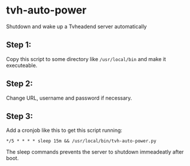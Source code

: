 # tvh-auto-power
Shutdown and wake up a Tvheadend server automatically

## Step 1:

Copy this script to some directory like `/usr/local/bin` and make it executeable.

## Step 2:

Change URL, username and password if necessary.

## Step 3:

Add a cronjob like this to get this script running:

```
*/5 * * * * sleep 15m && /usr/local/bin/tvh-auto-power.py
```

The sleep commands prevents the server to shutdown immeadeatly after boot.
